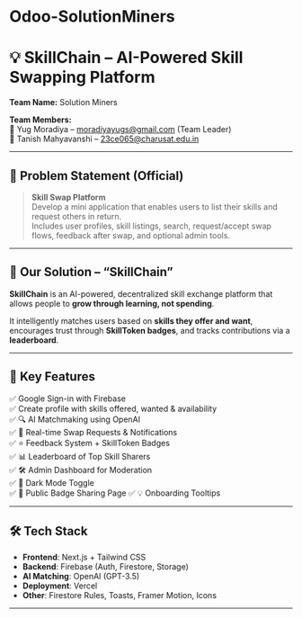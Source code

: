 # Odoo-SolutionMiners
# 💡 SkillChain – AI-Powered Skill Swapping Platform

**Team Name:**
Solution Miners

**Team Members:**  
👤 Yug Moradiya – moradiyayugs@gmail.com (Team Leader)  
👤 Tanish Mahyavanshi – 23ce065@charusat.edu.in

---

## 🚀 Problem Statement (Official)

> **Skill Swap Platform**  
> Develop a mini application that enables users to list their skills and request others in return.  
> Includes user profiles, skill listings, search, request/accept swap flows, feedback after swap, and optional admin tools.

---

## 🌟 Our Solution – “SkillChain”

**SkillChain** is an AI-powered, decentralized skill exchange platform that allows people to **grow through learning, not spending**.

It intelligently matches users based on **skills they offer and want**, encourages trust through **SkillToken badges**, and tracks contributions via a **leaderboard**.

---

## 🧠 Key Features

✅ Google Sign-in with Firebase  
✅ Create profile with skills offered, wanted & availability  
✅ 🔍 AI Matchmaking using OpenAI  
✅ 🔁 Real-time Swap Requests & Notifications  
✅ ⭐ Feedback System + SkillToken Badges  
✅ 📊 Leaderboard of Top Skill Sharers  
✅ 🛠️ Admin Dashboard for Moderation  
✅ 🌙 Dark Mode Toggle  
✅ 🏅 Public Badge Sharing Page
✅ 💡 Onboarding Tooltips

---

## 🛠️ Tech Stack

- **Frontend**: Next.js + Tailwind CSS  
- **Backend**: Firebase (Auth, Firestore, Storage)  
- **AI Matching**: OpenAI (GPT-3.5)  
- **Deployment**: Vercel  
- **Other**: Firestore Rules, Toasts, Framer Motion, Icons

---
